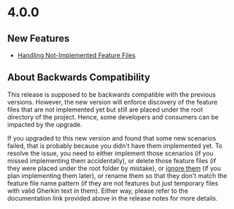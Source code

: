 # 4.0.0

## New Features

- [Handling Not-Implemented Feature Files](/docs/handle-not-implemented-feature-files.md)

## About Backwards Compatibility

This release is supposed to be backwards compatible with the previous versions. However, the new version will enforce discovery of the feature files that are not implemented yet but still are placed under the root directory of the project. Hence, some developers and consumers can be impacted by the upgrade.

If you upgraded to this new version and found that some new scenarios failed, that is probably because you didn't have them implemented yet. To resolve the issue, you need to either implement those scenarios (if you missed implementing them accidentally), or delete those feature files (if they were placed under the root folder by mistake), or [ignore them](/docs/ignore-scenario.md) (if you plan implementing them later), or rename them so that they don't match the feature file name pattern (if they are not features but just temporary files with valid Gherkin text in them). Either way, please refer to the documentation link provided above in the release notes for more details.
